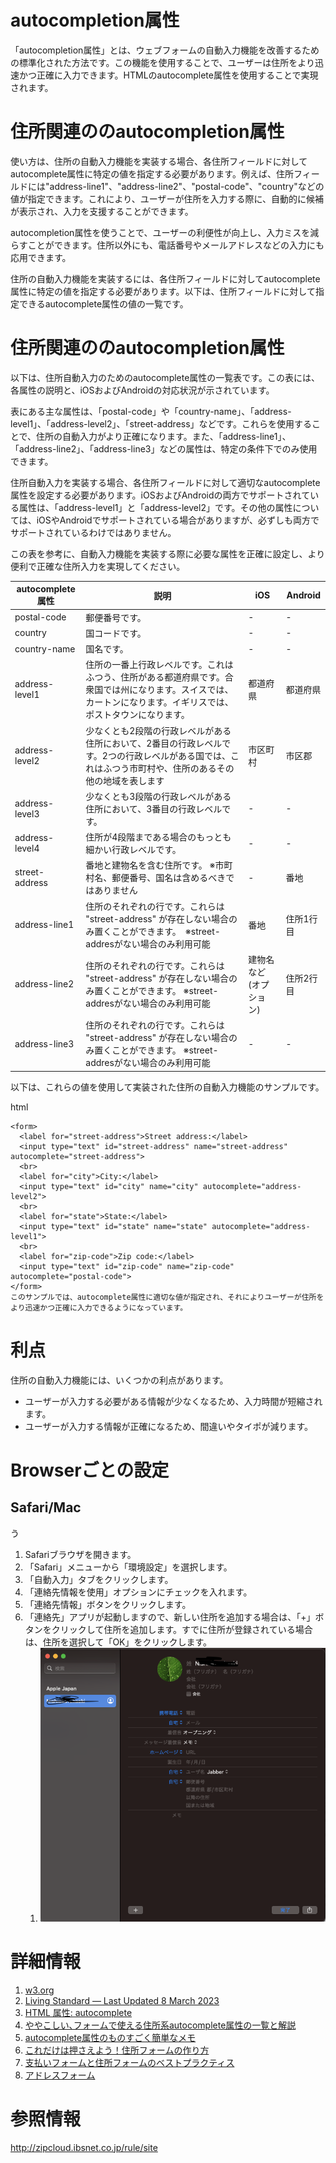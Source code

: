 # autocompletion属性
「autocompletion属性」とは、ウェブフォームの自動入力機能を改善するための標準化された方法です。この機能を使用することで、ユーザーは住所をより迅速かつ正確に入力できます。HTMLのautocomplete属性を使用することで実現されます。

# 住所関連ののautocompletion属性

使い方は、住所の自動入力機能を実装する場合、各住所フィールドに対してautocomplete属性に特定の値を指定する必要があります。例えば、住所フィールドには"address-line1"、"address-line2"、"postal-code"、"country"などの値が指定できます。これにより、ユーザーが住所を入力する際に、自動的に候補が表示され、入力を支援することができます。

autocompletion属性を使うことで、ユーザーの利便性が向上し、入力ミスを減らすことができます。住所以外にも、電話番号やメールアドレスなどの入力にも応用できます。


住所の自動入力機能を実装するには、各住所フィールドに対してautocomplete属性に特定の値を指定する必要があります。以下は、住所フィールドに対して指定できるautocomplete属性の値の一覧です。

# 住所関連ののautocompletion属性

以下は、住所自動入力のためのautocomplete属性の一覧表です。この表には、各属性の説明と、iOSおよびAndroidの対応状況が示されています。

表にある主な属性は、「postal-code」や「country-name」、「address-level1」、「address-level2」、「street-address」などです。これらを使用することで、住所の自動入力がより正確になります。また、「address-line1」、「address-line2」、「address-line3」などの属性は、特定の条件下でのみ使用できます。

住所自動入力を実装する場合、各住所フィールドに対して適切なautocomplete属性を設定する必要があります。iOSおよびAndroidの両方でサポートされている属性は、「address-level1」と「address-level2」です。その他の属性については、iOSやAndroidでサポートされている場合がありますが、必ずしも両方でサポートされているわけではありません。

この表を参考に、自動入力機能を実装する際に必要な属性を正確に設定し、より便利で正確な住所入力を実現してください。

|autocomplete属性	|説明	|iOS|Android|
|---|---|---|---|
|postal-code	|郵便番号です。|	-|-|
|country	|国コードです。	|-|-|
|country-name	|国名です。	|-|-|
|address-level1|住所の一番上行政レベルです。これはふつう、住所がある都道府県です。合衆国では州になります。スイスでは、カートンになります。イギリスでは、ポストタウンになります。|都道府県|都道府県|
|address-level2|少なくとも2段階の行政レベルがある住所において、2番目の行政レベルです。2つの行政レベルがある国では、これはふつう市町村や、住所のあるその他の地域を表します|市区町村|市区郡|
|address-level3|少なくとも3段階の行政レベルがある住所において、3番目の行政レベルです。|	-|-
|address-level4|住所が4段階まである場合のもっとも細かい行政レベルです。 |	-|-|
|street-address	|番地と建物名を含む住所です。 ※市町村名、郵便番号、国名は含めるべきではありません	|-|番地|
|address-line1|	住所のそれぞれの行です。これらは "street-address" が存在しない場合のみ置くことができます。　※street-addresがない場合のみ利用可能|番地|住所1行目|
|address-line2|	住所のそれぞれの行です。これらは "street-address" が存在しない場合のみ置くことができます。	※street-addresがない場合のみ利用可能|建物名など(オプション)|住所2行目|
|address-line3|	住所のそれぞれの行です。これらは "street-address" が存在しない場合のみ置くことができます。	※street-addresがない場合のみ利用可能|-|-|


以下は、これらの値を使用して実装された住所の自動入力機能のサンプルです。

html
```
<form>
  <label for="street-address">Street address:</label>
  <input type="text" id="street-address" name="street-address" autocomplete="street-address">
  <br>
  <label for="city">City:</label>
  <input type="text" id="city" name="city" autocomplete="address-level2">
  <br>
  <label for="state">State:</label>
  <input type="text" id="state" name="state" autocomplete="address-level1">
  <br>
  <label for="zip-code">Zip code:</label>
  <input type="text" id="zip-code" name="zip-code" autocomplete="postal-code">
</form>
このサンプルでは、autocomplete属性に適切な値が指定され、それによりユーザーが住所をより迅速かつ正確に入力できるようになっています。
```
# 利点
住所の自動入力機能には、いくつかの利点があります。

- ユーザーが入力する必要がある情報が少なくなるため、入力時間が短縮されます。
- ユーザーが入力する情報が正確になるため、間違いやタイポが減ります。


# Browserごとの設定

## Safari/Mac
う
1. Safariブラウザを開きます。
1. 「Safari」メニューから「環境設定」を選択します。
1. 「自動入力」タブをクリックします。
1. 「連絡先情報を使用」オプションにチェックを入れます。
2. 「連絡先情報」ボタンをクリックします。
3. 「連絡先」アプリが起動しますので、新しい住所を追加する場合は、「+」ボタンをクリックして住所を追加します。すでに住所が登録されている場合は、住所を選択して「OK」をクリックします。
   1. ![safari](himage/../image/safari_autocomplete.png "サンプル")

# 詳細情報

1. [w3.org](https://www.w3.org/WAI/WCAG21/Techniques/html/H98)
2. [Living Standard — Last Updated 8 March 2023](https://html.spec.whatwg.org/multipage/form-control-infrastructure.html#autofill)
3. [HTML 属性: autocomplete](https://developer.mozilla.org/ja/docs/Web/HTML/Attributes/autocomplete)
4. [ややこしい､フォームで使える住所系autocomplete属性の一覧と解説](https://blog.kentokanai.net/autocomplete/)
5. [autocomplete属性のものすごく簡単なメモ](https://momdo.hatenablog.jp/entry/20230204/1675497918)
6. [これだけは押さえよう！住所フォームの作り方](https://blog.kenall.jp/entry/address-form-best-practice)
7. [支払いフォームと住所フォームのベストプラクティス](https://web.dev/payment-and-address-form-best-practices/)
8. [アドレスフォーム](https://web.dev/learn/forms/address/)


# 参照情報

http://zipcloud.ibsnet.co.jp/rule/site
